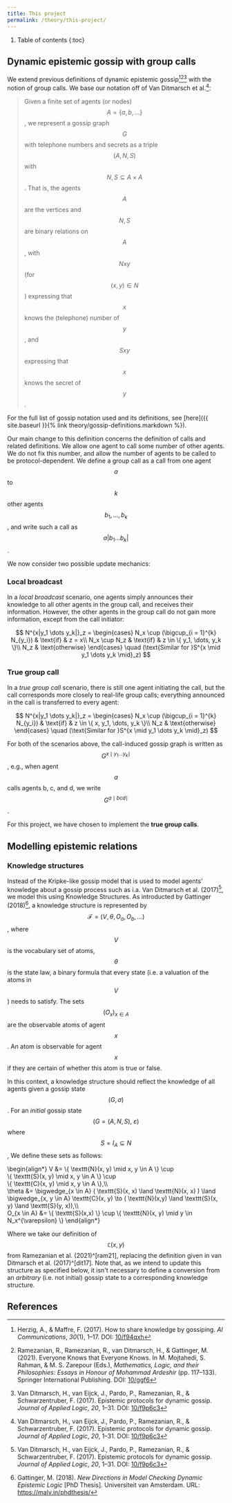 ```yaml
---
title: This project
permalink: /theory/this-project/
---
```


1. Table of contents
{:toc}

## Dynamic epistemic gossip with group calls

We extend previous definitions of dynamic epistemic
gossip[^her17][^ram21][^dit17] with the notion of group calls. We base our
notation off of Van Ditmarsch et al.[^dit17]:

> Given a finite set of agents (or nodes) $$A = \{a,b,\dots\}$$, we represent a
> gossip graph $$G$$ with telephone numbers and secrets as a triple $$(A, N, S)$$
> with $$N, S \subseteq A \times A$$. That is, the agents $$A$$ are the vertices and
> $$N,S$$ are binary relations on $$A$$, with $$Nxy$$ (for $$(x,y) \in N$$)
> expressing that $$x$$ knows the (telephone) number of $$y$$, and $$Sxy$$
> expressing that $$x$$ knows the secret of $$y$$.

For the full list of gossip notation used and its definitions, see [here]({{
site.baseurl }}{% link theory/gossip-definitions.markdown %}).

Our main change to this definition concerns the definition of calls and related
definitions. We allow one agent to call some number of other agents. We do not
fix this number, and allow the number of agents to be called to be
protocol-dependent. We define a group call as a call from one agent $$a$$ to
$$k$$ other agents $$b_1, \dots, b_k$$, and write such a call as $$a|b_1 \dots
b_k|$$.

We now consider two possible update mechanics:

### Local broadcast

In a _local broadcast_ scenario, one agents simply announces their knowledge to
all other agents in the group call, and receives their information. However, the
other agents in the group call do not gain more information, except from the
call initiator:

$$
    N^{x|y_1 \dots y_k|}_z =
    \begin{cases}
        N_x \cup (\bigcup_{i = 1}^{k} N_{y_i}) & \text{if} & z = x\\
        N_x \cup N_z & \text{if} & z \in \{ y_1, \dots, y_k \}\\
        N_z & \text{otherwise}
    \end{cases}
    \quad
    (\text{Similar for }S^{x \mid y_1 \dots y_k \mid}_z)
$$

### True group call

In a _true group call_ scenario, there is still one agent initiating the call,
but the call corresponds more closely to real-life group calls; everything
announced in the call is transferred to every agent:

$$
    N^{x|y_1 \dots y_k|}_z =
    \begin{cases}
        N_x \cup (\bigcup_{i = 1}^{k} N_{y_i}) & \text{if} & z \in \{ x, y_1, \dots, y_k \}\\
        N_z & \text{otherwise}
    \end{cases}
    \quad
    (\text{Similar for }S^{x \mid y_1 \dots y_k \mid}_z)
$$

For both of the scenarios above, the call-induced gossip graph is written as
$$G^{x \mid y_1 \dots y_k \mid}$$, e.g., when agent $$a$$ calls agents b, c, and
d, we write $$G^{a \mid bcd \mid}$$.

For this project, we have chosen to implement the **true group calls**.

## Modelling epistemic relations

### Knowledge structures

Instead of the Kripke-like gossip model that is used to model agents' knowledge
about a gossip process such as i.a. Van Ditmarsch et al. (2017)[^dit17], we
model this using Knowledge Structures. As introducted by Gattinger
(2018)[^gat18], a knowledge structure is represented by
$$\mathcal{F}=(V,\theta,O_a,O_b,\ldots)$$, where $$V$$ is the vocabulary set of
atoms, $$\theta$$ is the state law, a binary formula that every state (i.e. a
valuation of the atoms in $$V$$) needs to satisfy. The sets $$(O_x)_{x\in A}$$
are the observable atoms of agent $$x$$. An atom is observable for agent $$x$$
if they are certain of whether this atom is true or false.

In this context, a knowledge structure should reflect the knowledge of all
agents given a gossip state $$(G,\sigma)$$. For an _initial_ gossip state
$$(G=(A,N,S),\ \varepsilon)$$ where $$S=I_A\subseteq N$$, We define these sets
as follows:

\begin{align\*}
    V &= \\{ \texttt{N}(x, y) \mid x, y \in A \\} \cup  
        \\{ \texttt{S}(x, y) \mid x, y \in A \\} \cup  
        \\{ \texttt{C}(x, y) \mid x, y \in A \\},\\\\\
    \theta &= \bigwedge_{x \in A} ( \texttt{S}(x, x) \land \texttt{N}(x, x) ) 
             \land \bigwedge_{x, y \in A} \texttt{C}(x, y) \to ( \texttt{N}(x,y) \land \texttt{S}(x, y) \land \texttt{S}(y, x)),\\\\\
    O_{x \in A} &= \\{ \texttt{S}(x,x) \\} \cup \\{ \texttt{N}(x, y) \mid y \in N_x^{\varepsilon} \\}
\end{align\*}

Where we take our definition of $$\texttt{C}(x,y)$$ from Ramezanian et al.
(2021)^[ram21], replacing the definition given in van Ditmarsch et al.
(2017)^[dit17]. Note that, as we intend to update this structure as specified
below, it isn't necessary to define a conversion from an _arbitrary_ (i.e. not
initial) gossip state to a corresponding knowledge structure.

## References

[^tij71]:
    Tijdeman, R. (1971). On a telephone problem. _Nieuw Archief Voor Wiskunde_,
    _3_(19), 188–192.

[^leb73]:
    Lebensold, K. (1973). Efficient Communication by Phone Calls. _Studies in
    Applied Mathematics_, _52_(4), 345–358. DOI:
    [10/ghrv4s](https://doi.org/10/ghrv4s)

[^dit08]:
    Van Ditmarsch, H., van der Hoek, W., & Kooi, B. (2008). Action Models. In
    _Dynamic epistemic logic_. Springer. DOI: [10/c6zcqh](https://doi.org/c6zcqh)

[^dit17]:
    Van Ditmarsch, H., van Eijck, J., Pardo, P., Ramezanian, R., & 
    Schwarzentruber, F. (2017). Epistemic protocols for dynamic gossip. _Journal
    of Applied Logic_, _20_, 1–31. DOI: [10/f9p6c3](https://doi.org/10/f9p6c3)

[^her17]:
    Herzig, A., & Maffre, F. (2017). How to share knowledge by gossiping. _AI
    Communications_, _30_(1), 1–17. DOI: [10/f94qxh](https://doi.org/10/f94qxh)

[^dit18]:
    Van Ditmarsch, H., van Eijck, J., Pardo, P., Ramezanian, R., & Schwarzentruber,
    F. (2018). Dynamic Gossip. _Bulletin of the Iranian Mathematical Society_,
    _45_(3), 701–728. DOI: [10/cvpm](https://doi.org/10/cvpm)

[^gat18]:
    Gattinger, M. (2018). _New Directions in Model Checking Dynamic Epistemic Logic_
    [PhD Thesis]. Universiteit van Amsterdam. URL: <https://malv.in/phdthesis/>

[^ram21]:
    Ramezanian, R., Ramezanian, R., van Ditmarsch, H., & Gattinger, M. (2021).
    Everyone Knows that Everyone Knows. In M. Mojtahedi, S. Rahman, & M. S. Zarepour
    (Eds.), _Mathematics, Logic, and their Philosophies: Essays in Honour of
    Mohammad Ardeshir_ (pp. 117–133). Springer International Publishing. DOI:
    [10/ggf6](https://doi.org/ggf6)